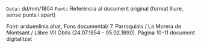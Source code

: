 `Data`:: dd/mm/1804 
`Font`:: Referència al document original (format lliure, sense punts i apart)  
  
  
Font: arxiuenlinia.ahat, Fons documental/ 7. Parroquials / La Morera de Montsant / Llibre VII Òbits (24.07.1854 - 05.02.1890). Pàgina 10-11 document digitalitzat
